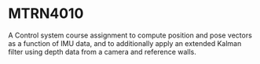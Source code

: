 # MTRN4010
A Control system course assignment to compute position and pose vectors as a function of IMU data, and to additionally apply an extended Kalman filter using depth data from a camera and reference walls.
